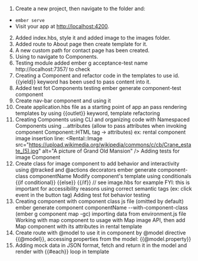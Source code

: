 1. Create a new project, then navigate to the folder and:
* `ember serve`
* Visit your app at [http://localhost:4200](http://localhost:4200).
2. Added index.hbs, style it and added image to the images folder.
3. Added route to About page then create template for it.
4. A new custom path for contact page has been created.
5. Using <LinkTo> to navigate to Components.
6. Testing module added 
    ember g acceptance-test name
    http://localhost:7357/ to check
7. Creating a Component and refactor code in the templates to use id. {{yield}} keyword has been used to pass
    content into it.
8. Added test fot Components testing
    ember generate component-test component
9. Create nav-bar component and using it
10. Create application.hbs file as a starting point of app an pass rendering templates 
    by using {{outlet}} keyword, template refactoring
11. Creating Components using CLI and organizing code with Namespaced Components
    using ...attributes (allow to pass attributes when invoking component Component::HTML tag -> attributes)
        ex: rental component image insertion line:
        <Rental::Image
        src="https://upload.wikimedia.org/wikipedia/commons/c/cb/Crane_estate_(5).jpg"
        alt="A picture of Grand Old Mansion" />
    Adding tests for image Component
12. Create class for image component to add behavior and interactivity using @tracked and @actions decorators
        ember generate component-class componentName
    Modify component's template using conditionals {{if conditional}} {{else}} {{/if}} // see image.hbs for example
    FYI: this is important for accessibility reasons using correct semantic tags (ex: click event in the button tag)
    Adding test fot behavior testing
13. Creating component with component class js file (omitted by default)
        ember generate component componentName --with-component-class (ember g component map -gc)
    importing data from environment.js file 
    Working with map component to usage with Map image API, then add Map component with its attributes in rental template
14. Create route with @model to use it in component by @model directive {{@model}}, accessing properties from the  model:
    {{@model.property}}
15. Adding mock data in JSON format, fetch and return it in the model 
    and render with {{#each}} loop in template



 

